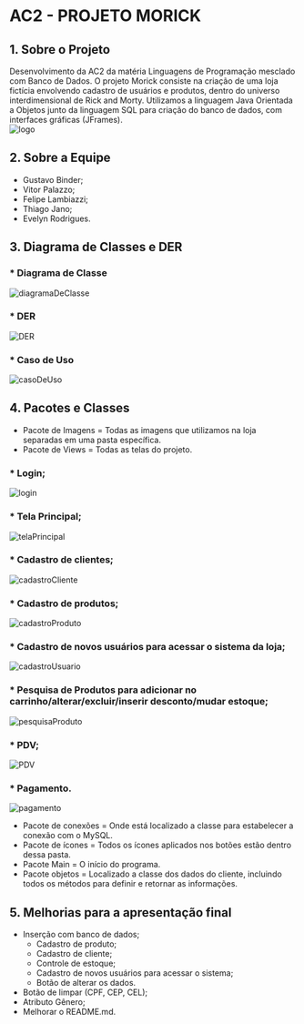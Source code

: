 # **AC2 - PROJETO MORICK**
## **1.  Sobre o Projeto**
Desenvolvimento da AC2 da matéria Linguagens de Programação mesclado com Banco de Dados. O projeto Morick consiste na criação de uma loja fictícia envolvendo cadastro de usuários e produtos, dentro do universo interdimensional de Rick and Morty. Utilizamos a linguagem Java Orientada a Objetos junto da linguagem SQL para criação do banco de dados, com interfaces gráficas (JFrames). <br />
![logo](https://github.com/Brudigu/AC2/blob/banco-de-dados/Imagens/Morick.png?raw=true)
## **2.  Sobre a Equipe**
*  Gustavo Binder;
*  Vitor Palazzo;
*  Felipe Lambiazzi;
*  Thiago Jano;
*  Evelyn Rodrigues.
## **3.  Diagrama de Classes e DER**
### *   Diagrama de Classe<br />
![diagramaDeClasse](https://github.com/Brudigu/AC2/blob/main/Diagramas/Classes.jpeg?raw=true)
### *  DER <br />
![DER](https://github.com/Brudigu/AC2/blob/main/Diagramas/DER.jpeg?raw=true)
### *  Caso de Uso
![casoDeUso](https://github.com/Brudigu/AC2/blob/main/Diagramas/Caso%20de%20uso.jpeg?raw=true)
## **4. Pacotes e Classes**
* Pacote de Imagens = Todas as imagens que utilizamos na loja separadas em uma pasta específica.
* Pacote de Views = Todas as telas do projeto.
### *  Login; <br />
  ![login](https://github.com/Brudigu/AC2/blob/banco-de-dados/Imagens/Login.jpg?raw=true)
### *  Tela Principal; <br />
  ![telaPrincipal](https://github.com/Brudigu/AC2/blob/banco-de-dados/Imagens/Menu.jpg?raw=true)
### *  Cadastro de clientes; <br />
  ![cadastroCliente](https://github.com/Brudigu/AC2/blob/banco-de-dados/Imagens/Cliente.jpg?raw=true)
### *  Cadastro de produtos; <br />
  ![cadastroProduto](https://github.com/Brudigu/AC2/blob/banco-de-dados/Imagens/Produto.jpg?raw=true)
### *  Cadastro de novos usuários para acessar o sistema da loja; <br />
  ![cadastroUsuario](https://github.com/Brudigu/AC2/blob/banco-de-dados/Imagens/Usuario.png?raw=true)
### *  Pesquisa de Produtos para adicionar no carrinho/alterar/excluir/inserir desconto/mudar estoque; <br />
  ![pesquisaProduto](https://github.com/Brudigu/AC2/blob/banco-de-dados/Imagens/BuscarProdutos.jpg?raw=true)
### *  PDV;  <br />
  ![PDV](https://github.com/Brudigu/AC2/blob/banco-de-dados/Imagens/PDV.jpg?raw=true)
### *  Pagamento. <br />
  ![pagamento](https://github.com/Brudigu/AC2/blob/banco-de-dados/Imagens/Pagamento.jpg?raw=true)
* Pacote de conexões = Onde está localizado a classe para estabelecer a conexão com o MySQL.
* Pacote de ícones = Todos os ícones aplicados nos botões estão dentro dessa pasta.
* Pacote Main = O início do programa.
* Pacote objetos = Localizado a classe dos dados do cliente, incluindo todos os métodos para definir e retornar as informações.
## **5. Melhorias para a apresentação final**
* Inserção com banco de dados;
  * Cadastro de produto;
  * Cadastro de cliente;
  * Controle de estoque;
  * Cadastro de novos usuários para acessar o sistema;
  * Botão de alterar os dados.
* Botão de limpar (CPF, CEP, CEL);
* Atributo Gênero;
* Melhorar o README.md.
